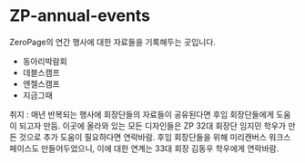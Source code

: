 # ZP-annual-events
ZeroPage의 연간 행사에 대한 자료들을 기록해두는 곳입니다. 

- 동아리박람회
- 데블스캠프
- 엔젤스캠프
- 지금그때


취지 : 매년 반복되는 행사에 회장단들의 자료들이 공유된다면 후임 회장단들에게 도움이 되고자 만듬.
이곳에 올라와 있는 모든 디자인들은 ZP 32대 회장단 임지민 학우가 만든 것으로 추가 도움이 필요하다면 연락바람.
후임 회장단들을 위해 미리캔버스 워크스페이스도 만들어두었으니, 이에 대한 연계는 33대 회장 김동우 학우에게 연락바람.
